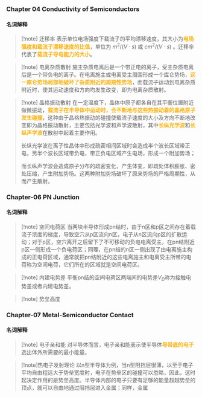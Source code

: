 ### Chapter 04 Conductivity of Semiconductors

#### 名词解释

>[!note] 迁移率
> 表示单位电场强度下载流子的平均漂移速度，其大小为<span style="font-weight:bold; color:rgb(255, 177, 10)">电场强度和载流子漂移速度的比值</span>，单位为 $m^{2}/(V \cdot s)$ 或 $cm^{2}/(V \cdot s)$ 。迁移率代表了<span style="font-weight:bold; color:rgb(255, 177, 10)">载流子导电能力的大小</span>。

>[!note] 电离杂质散射
> 施主杂质电离后是一个带正电的离子，受主杂质电离后是一个带负电的离子。在电离施主或电离受主周围形成一个库仑势场，<span style="font-weight:bold; color:rgb(255, 177, 10)">这一库仑势场局部地破坏了杂质附近的周期性势场</span>，而载流子运动到电离杂质附近时，使其运动速度和方向均发生改变，即为电离杂质散射。

>[!note] 晶格振动散射
> 在一定温度下，晶体中原子都各自在其平衡位置附近做微振动，<span style="font-weight:bold; color:rgb(255, 177, 10)">载流子在半导体中运动时，会不断地与这些热振动着的晶格原子发生碰撞</span>，这种由于晶格热振动的碰撞使载流子速度的大小及方向不断地改变即为晶格振动散射，主要包括光学波和声学波散射，其中<span style="font-weight:bold; color:rgb(255, 177, 10)">长纵光学波</span>和<span style="font-weight:bold; color:rgb(255, 177, 10)">长纵声学波</span>在散射中起着主要作用。
>
> 长纵光学波在离子性晶体中形成疏密相间区域时会造成半个波长区域带正电，另半个波长区域带负电，带正负电区域产生电场，形成一个附加势场；
>
> 而长纵声学波会造成原子分布的疏密变化，产生体变，即疏处体积膨胀、密处压缩，产生附加势场。这两种附加势场破坏了原来势场的严格周期性，从而产生散射。



### Chapter-06 PN Junction

#### 名词解释

>[!note] 空间电荷区
> 当两块半导体形成pn结时，由于n区和p区之间存在着载流子浓度的梯度，导致空穴从p区流向n区，电子从n区流向p区的扩散运动；对于p区，空穴离开之后留下了不可移动的负电电离受主，在pn结附近p区一侧形成一个负电荷区；同理，在pn结的n区一侧出现了由电离施主构成的正电荷区域，通常就把pn结附近的这些电离施主和电离受主所带的电荷称为空间电荷，它们所在的区域就是空间电荷区。

>[!note] 内建电势差
> 平衡pn结的空间电荷区两端间的电势差$V_D$称为接触电势差或者内建电势差。

>[!note] 势垒高度
> 



### Chapter-07 Metal-Semiconductor Contact

#### 名词解释

>[!note] 电子亲和能
> 对半导体而言，电子亲和能表示使半导体<span style="font-weight:bold; color:rgb(255, 177, 10)">导带底的电子</span>逸出体外所需要的最小能量。

>[!note]热电子发射理论
> 以n型半导体为例，当n型阻挡层很薄，以至于电子平均自由程远大于势垒宽度时，电子在势垒区的碰撞可以忽略，因此，这时起决定作用的是势垒高度。半导体内部的电子只要有足够的能量超越势垒的顶点，就可以自由地通过阻挡层进入金属；同样，金属
